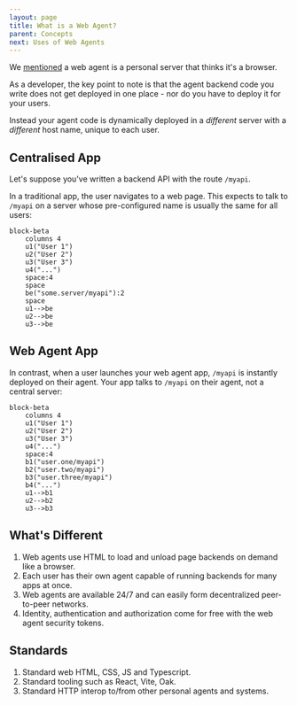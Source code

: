 ```yaml
---
layout: page
title: What is a Web Agent?
parent: Concepts
next: Uses of Web Agents
---
```

We [mentioned](../../start) a web agent is a personal server that thinks it's a browser.

As a developer, the key point to note is that the agent backend code you write does
not get deployed in one place - nor do you have to deploy it for your users.

Instead your agent code is dynamically deployed in a _different_ server with a _different_
host name, unique to each user.

## Centralised App
Let's suppose you've written a backend API with the route `/myapi`.

In a traditional app, the user navigates to a web page. This expects to talk to `/myapi` on a server
whose pre-configured name is usually the same for all users:

```mermaid
block-beta
    columns 4
    u1("User 1")
    u2("User 2")
    u3("User 3")
    u4("...")
    space:4
    space
    be("some.server/myapi"):2
    space
    u1-->be
    u2-->be
    u3-->be
```

## Web Agent App
In contrast, when a user launches your web agent app, `/myapi` is instantly deployed on their agent. Your app talks
to `/myapi` on their agent, not a central server:

```mermaid
block-beta
    columns 4
    u1("User 1")
    u2("User 2")
    u3("User 3")
    u4("...")
    space:4
    b1("user.one/myapi")
    b2("user.two/myapi")
    b3("user.three/myapi")
    b4("...")
    u1-->b1
    u2-->b2
    u3-->b3
```
## What's Different

1. Web agents use HTML to load and unload page backends on demand like a browser.
2. Each user has their own agent capable of running backends for many apps at once.
3. Web agents are available 24/7 and can easily form decentralized peer-to-peer networks.
4. Identity, authentication and authorization come for free with the web agent security tokens.

## Standards

1. Standard web HTML, CSS, JS and Typescript.
2. Standard tooling such as React, Vite, Oak.
3. Standard HTTP interop to/from other personal agents and systems.

